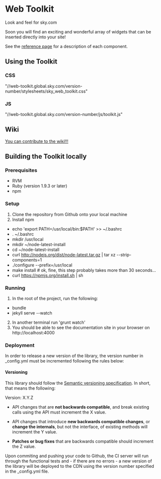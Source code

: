 Web Toolkit
========================

Look and feel for sky.com

Soon you will find an exciting and wonderful array of widgets that can be inserted directly into your site!

See the [reference page](http://skyglobal.github.io/web-toolkit/) for a description of each component.


## Using the Toolkit
### CSS
"//web-toolkit.global.sky.com/version-number/stylesheets/sky_web_toolkit.css"

### JS
"//web-toolkit.global.sky.com/version-number/js/toolkit.js"

## Wiki
[You can contribute to the wiki!!!](https://github.com/bskyb-commerce/bskyb-commerce.github.io/wiki)


## Building the Toolkit locally
### Prerequisites

- RVM
- Ruby (version 1.9.3 or later)
- npm

### Setup
1. Clone the repository from Github onto your local machine
2. Install npm
  - echo 'export PATH=/usr/local/bin:$PATH' >> ~/.bashrc
  - . ~/.bashrc
  - mkdir /usr/local
  - mkdir ~/node-latest-install
  - cd ~/node-latest-install
  - curl http://nodejs.org/dist/node-latest.tar.gz | tar xz --strip-components=1
  - ./configure --prefix=/usr/local
  - make install # ok, fine, this step probably takes more than 30 seconds...
  - curl https://npmjs.org/install.sh | sh

### Running

1. In the root of the project, run the following:
  - bundle
  - jekyll serve --watch
2. In another terminal run 'grunt watch'
3. You should be able to see the documentation site in your browser on http://localhost:4000

### Deployment
In order to release a new version of the library, the version number in _config.yml must be
incremented following the rules below:

#### Versioning
This library should follow the [Semantic versioning
specification](http://semver.org/). In short, that means the following:

Version: X.Y.Z

- API changes that are **not backwards compatible**, and break existing
  calls using the API must increment the X value.

- API changes that introduce **new backwards compatible changes**, or **change the
  internals**, but not the interface, of existing methods will increment the
  Y value.

- **Patches or bug fixes** that are backwards compatible should increment the
  Z value.


Upon commiting and pushing your code to Github, the CI server will run through
the functional tests and - if there are no errors - a new version of the library
will be deployed to the CDN using the version number specified in the
_config.yml file.
